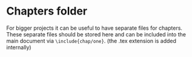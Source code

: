 # Chapters folder

For bigger projects it can be useful to have separate files for chapters.
These separate files should be stored here and can be included into the main document via `\include{chap/one}`. (the .tex extension is added internally)
